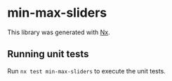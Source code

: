 # min-max-sliders

This library was generated with [Nx](https://nx.dev).

## Running unit tests

Run `nx test min-max-sliders` to execute the unit tests.
